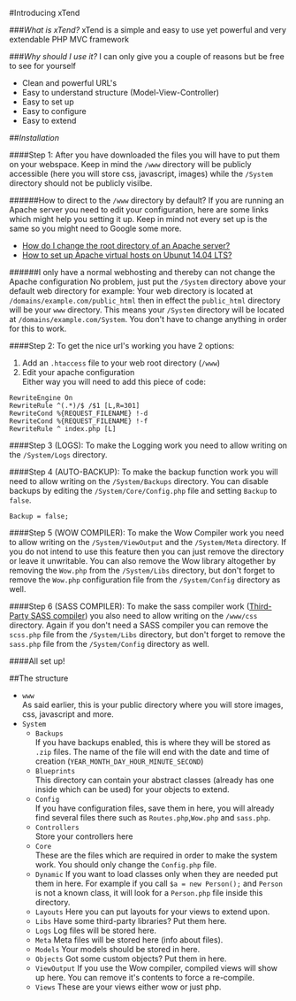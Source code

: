 #Introducing xTend

###*What is xTend?*
xTend is a simple and easy to use yet powerful and very extendable PHP MVC framework

###*Why should I use it?*
I can only give you a couple of reasons but be free to see for yourself
* Clean and powerful URL's
* Easy to understand structure (Model-View-Controller)
* Easy to set up
* Easy to configure
* Easy to extend

##*Installation*

####Step 1:
After you have downloaded the files you will have to put them on your webspace. Keep in mind the `/www` directory will be publicly accessible (here you will store css, javascript, images) while the `/System` directory should not be publicly visilbe.

######How to direct to the `/www` directory by default?
If you are running an Apache server you need to edit your configuration, here are some links which might help you setting it up. Keep in mind not every set up is the same so you might need to Google some more.
* [How do I change the root directory of an Apache server?](http://stackoverflow.com/questions/5891802/how-do-i-change-the-root-directory-of-an-apache-server)
* [How to set up Apache virtual hosts on Ubunut 14.04 LTS?](https://www.digitalocean.com/community/tutorials/how-to-set-up-apache-virtual-hosts-on-ubuntu-14-04-lts)

######I only have a normal webhosting and thereby can not change the Apache configuration
No problem, just put the `/System` directory above your default web directory for example:
Your web directory is located at `/domains/example.com/public_html` then in effect the `public_html` directory will be your `www` directory. This means your `/System` directory will be located at `/domains/example.com/System`. You don't have to change anything in order for this to work.

####Step 2:
To get the nice url's working you have 2 options:  
1. Add an `.htaccess` file to your web root directory (`/www`)  
2. Edit your apache configuration  
Either way you will need to add this piece of code:
```
RewriteEngine On
RewriteRule ^(.*)/$ /$1 [L,R=301]
RewriteCond %{REQUEST_FILENAME} !-d
RewriteCond %{REQUEST_FILENAME} !-f
RewriteRule ^ index.php [L]
```

####Step 3 (LOGS):
To make the Logging work you need to allow writing on the `/System/Logs` directory.

####Step 4 (AUTO-BACKUP):
To make the backup function work you will need to allow writing on the `/System/Backups` directory. You can disable backups by editing the `/System/Core/Config.php` file and setting `Backup` to `false`.
```
Backup = false;
```

####Step 5 (WOW COMPILER):
To make the Wow Compiler work you need to allow writing on the `/System/ViewOutput` and the `/System/Meta` directory.
If you do not intend to use this feature then you can just remove the directory or leave it unwritable. You can also remove the Wow library altogether by removing the `Wow.php` from the `/System/Libs` directory, but don't forget to remove the `Wow.php` configuration file from the `/System/Config` directory as well.

####Step 6 (SASS COMPILER):
To make the sass compiler work ([Third-Party SASS compiler](http://leafo.net/scssphp/)) you also need to allow writing on the `/www/css` directory. Again if you don't need a SASS compiler you can remove the `scss.php` file from the `/System/Libs` directory, but don't forget to remove the `sass.php` file from the `/System/Config` directory as well.

####All set up!

##The structure
* `www`  
As said earlier, this is your public directory where you will store images, css, javascript and more.
* `System`
  * `Backups`  
If you have backups enabled, this is where they will be stored as `.zip` files. The name of the file will end with the date and time of creation (`YEAR_MONTH_DAY_HOUR_MINUTE_SECOND`)
  * `Blueprints`  
This directory can contain your abstract classes (already has one inside which can be used) for your objects to extend.
  * `Config`  
If you have configuration files, save them in here, you will already find several files there such as `Routes.php`,`Wow.php` and `sass.php`.
  * `Controllers`  
Store your controllers here
  * `Core`  
These are the files which are required in order to make the system work. You should only change the `Config.php` file.
  * `Dynamic`
If you want to load classes only when they are needed put them in here. For example if you call `$a = new Person();` and `Person` is not a known class, it will look for a `Person.php` file inside this directory.
  * `Layouts`
Here you can put layouts for your views to extend upon.
  * `Libs`
Have some third-party libraries? Put them here.
  * `Logs`
Log files will be stored here.
  * `Meta`
Meta files will be stored here (info about files).
  * `Models`
Your models should be stored in here.
  * `Objects`
Got some custom objects? Put them in here.
  * `ViewOutput`
If you use the Wow compiler, compiled views will show up here. You can remove it's contents to force a re-compile.
  * `Views`
These are your views either wow or just php.

